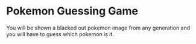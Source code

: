 # Pokemon Guessing Game

You will be shown a blacked out pokemon image from any generation and you will have to guess which pokemon is it.
